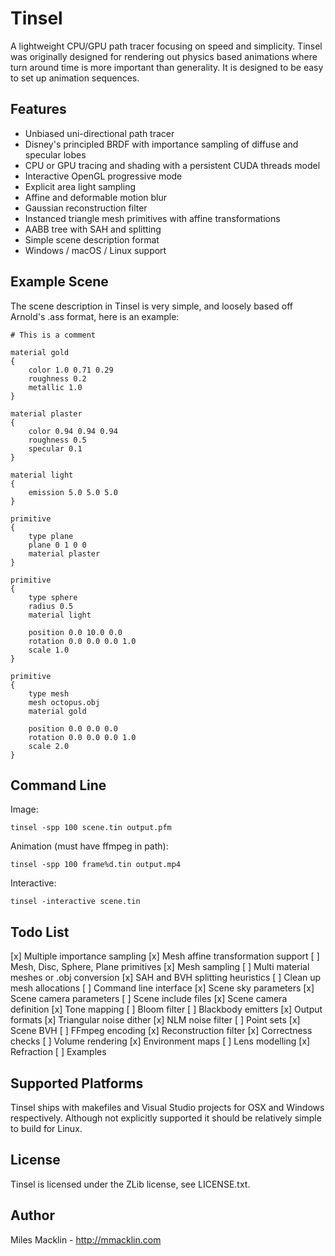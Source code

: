 Tinsel
======

A lightweight CPU/GPU path tracer focusing on speed and simplicity. Tinsel was
originally designed for rendering out physics based animations where turn around
time is more important than generality. It is designed to be easy to set up
animation sequences.

Features
--------

- Unbiased uni-directional path tracer
- Disney's principled BRDF with importance sampling of diffuse and specular lobes
- CPU or GPU tracing and shading with a persistent CUDA threads model
- Interactive OpenGL progressive mode
- Explicit area light sampling
- Affine and deformable motion blur
- Gaussian reconstruction filter
- Instanced triangle mesh primitives with affine transformations
- AABB tree with SAH and splitting
- Simple scene description format
- Windows / macOS / Linux support

Example Scene
-------------

The scene description in Tinsel is very simple, and loosely based off Arnold's .ass format,
here is an example:

```
# This is a comment

material gold
{
	color 1.0 0.71 0.29
	roughness 0.2
	metallic 1.0	
}

material plaster
{
	color 0.94 0.94 0.94
	roughness 0.5
	specular 0.1
}

material light
{
	emission 5.0 5.0 5.0
}

primitive
{
	type plane
	plane 0 1 0 0
	material plaster
}

primitive
{
	type sphere
	radius 0.5
	material light

	position 0.0 10.0 0.0
	rotation 0.0 0.0 0.0 1.0
	scale 1.0
}

primitive
{
	type mesh
	mesh octopus.obj
	material gold

	position 0.0 0.0 0.0
	rotation 0.0 0.0 0.0 1.0
	scale 2.0
}

```

Command Line
------------

Image:

```
tinsel -spp 100 scene.tin output.pfm
```

Animation (must have ffmpeg in path):

```
tinsel -spp 100 frame%d.tin output.mp4
```

Interactive:

```
tinsel -interactive scene.tin
```

Todo List
---------

[x] Multiple importance sampling
[x] Mesh affine transformation support
[ ] Mesh, Disc, Sphere, Plane primitives
[x] Mesh sampling
[ ] Multi material meshes or .obj conversion
[x] SAH and BVH splitting heuristics
[ ] Clean up mesh allocations
[ ] Command line interface
[x] Scene sky parameters
[x] Scene camera parameters
[ ] Scene include files
[x] Scene camera definition
[x] Tone mapping
[ ] Bloom filter
[ ] Blackbody emitters
[x] Output formats
[x] Triangular noise dither
[x] NLM noise filter
[ ] Point sets
[x] Scene BVH
[ ] FFmpeg encoding
[x] Reconstruction filter
[x] Correctness checks
[ ] Volume rendering
[x] Environment maps
[ ] Lens modelling
[x] Refraction
[ ] Examples

Supported Platforms
-------------------

Tinsel ships with makefiles and Visual Studio projects for OSX and Windows respectively. Although not explicitly supported it should be relatively simple to build for Linux.

License
-------

Tinsel is licensed under the ZLib license, see LICENSE.txt.

Author
------

Miles Macklin - http://mmacklin.com